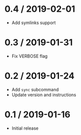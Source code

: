 
0.4 / 2019-02-01
================

  * Add symlinks support

0.3 / 2019-01-31
================

  * Fix VERBOSE flag

0.2 / 2019-01-24
================

  * Add `sync` subcommand
  * Update version and instructions

0.1 / 2019-01-16
================

  * Initial release

